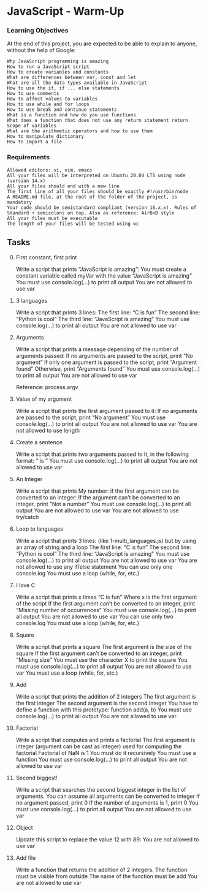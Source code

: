 # JavaScript - Warm-Up

### Learning Objectives

At the end of this project, you are expected to be able to explain to anyone, without the help of Google:

    Why JavaScript programming is amazing
    How to run a JavaScript script
    How to create variables and constants
    What are differences between var, const and let
    What are all the data types available in JavaScript
    How to use the if, if ... else statements
    How to use comments
    How to affect values to variables
    How to use while and for loops
    How to use break and continue statements
    What is a function and how do you use functions
    What does a function that does not use any return statement return
    Scope of variables
    What are the arithmetic operators and how to use them
    How to manipulate dictionary
    How to import a file

### Requirements

    Allowed editors: vi, vim, emacs
    All your files will be interpreted on Ubuntu 20.04 LTS using node (version 14.x)
    All your files should end with a new line
    The first line of all your files should be exactly #!/usr/bin/node
    A README.md file, at the root of the folder of the project, is mandatory
    Your code should be semistandard compliant (version 16.x.x). Rules of Standard + semicolons on top. Also as reference: AirBnB style
    All your files must be executable
    The length of your files will be tested using wc

## Tasks

0. First constant, first print

    Write a script that prints “JavaScript is amazing”:
        You must create a constant variable called myVar with the value “JavaScript is amazing”
        You must use console.log(...) to print all output
        You are not allowed to use var

1. 3 languages

    Write a script that prints 3 lines:
        The first line: “C is fun”
        The second line: “Python is cool”
        The third line: “JavaScript is amazing”
        You must use console.log(...) to print all output
        You are not allowed to use var

2. Arguments

    Write a script that prints a message depending of the number of arguments passed:
        If no arguments are passed to the script, print “No argument”
        If only one argument is passed to the script, print “Argument found”
        Otherwise, print “Arguments found”
        You must use console.log(...) to print all output
        You are not allowed to use var

    Reference: process.argv

3. Value of my argument

    Write a script that prints the first argument passed to it:
        If no arguments are passed to the script, print “No argument”
        You must use console.log(...) to print all output
        You are not allowed to use var
        You are not allowed to use length

4. Create a sentence

    Write a script that prints two arguments passed to it, in the following format: “ is ”
        You must use console.log(...) to print all output
        You are not allowed to use var

5. An Integer

    Write a script that prints My number: <first argument converted in integer> if the first argument can be converted to an integer:
        If the argument can’t be converted to an integer, print “Not a number”
        You must use console.log(...) to print all output
        You are not allowed to use var
        You are not allowed to use try/catch

6. Loop to languages

    Write a script that prints 3 lines: (like 1-multi_languages.js) but by using an array of string and a loop
        The first line: “C is fun”
        The second line: “Python is cool”
        The third line: “JavaScript is amazing”
        You must use console.log(...) to print all output
        You are not allowed to use var
        You are not allowed to use any if/else statement
        You can use only one console.log
        You must use a loop (while, for, etc.)

7. I love C

    Write a script that prints x times “C is fun”
        Where x is the first argument of the script
        If the first argument can’t be converted to an integer, print “Missing number of occurrences”
        You must use console.log(...) to print all output
        You are not allowed to use var
        You can use only two console.log
        You must use a loop (while, for, etc.)

8. Square

    Write a script that prints a square
        The first argument is the size of the square
        If the first argument can’t be converted to an integer, print “Missing size”
        You must use the character X to print the square
        You must use console.log(...) to print all output
        You are not allowed to use var
        You must use a loop (while, for, etc.)

9. Add

    Write a script that prints the addition of 2 integers
        The first argument is the first integer
        The second argument is the second integer
        You have to define a function with this prototype: function add(a, b)
        You must use console.log(...) to print all output
        You are not allowed to use var

10. Factorial

    Write a script that computes and prints a factorial
        The first argument is integer (argument can be cast as integer) used for computing the factorial
        Factorial of NaN is 1
        You must do it recursively
        You must use a function
        You must use console.log(...) to print all output
        You are not allowed to use var

11. Second biggest!

    Write a script that searches the second biggest integer in the list of arguments.
        You can assume all arguments can be converted to integer
        If no argument passed, print 0
        If the number of arguments is 1, print 0
        You must use console.log(...) to print all output
        You are not allowed to use var

12. Object

    Update this script to replace the value 12 with 89:
        You are not allowed to use var

13. Add file

    Write a function that returns the addition of 2 integers.
        The function must be visible from outside
        The name of the function must be add
        You are not allowed to use var
